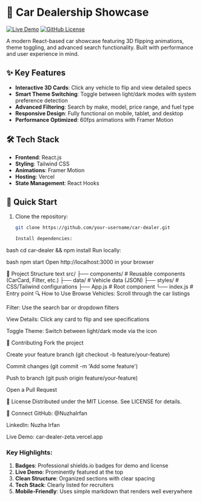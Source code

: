 # 🚗 Car Dealership Showcase 

[![Live Demo](https://img.shields.io/badge/View_Live_Demo-000000?style=for-the-badge&logo=vercel&logoColor=white)](https://car-dealer-zeta.vercel.app/)
[![GitHub License](https://img.shields.io/badge/license-MIT-blue?style=for-the-badge)](LICENSE)

A modern React-based car showcase featuring 3D flipping animations, theme toggling, and advanced search functionality. Built with performance and user experience in mind.

## ✨ Key Features

- **Interactive 3D Cards**: Click any vehicle to flip and view detailed specs
- **Smart Theme Switching**: Toggle between light/dark modes with system preference detection
- **Advanced Filtering**: Search by make, model, price range, and fuel type
- **Responsive Design**: Fully functional on mobile, tablet, and desktop
- **Performance Optimized**: 60fps animations with Framer Motion

## 🛠 Tech Stack

- **Frontend**: React.js
- **Styling**: Tailwind CSS
- **Animations**: Framer Motion
- **Hosting**: Vercel
- **State Management**: React Hooks


## 🚀 Quick Start

1. Clone the repository:
   ```bash
   git clone https://github.com/your-username/car-dealer.git
   
   Install dependencies:

bash
cd car-dealer && npm install
Run locally:

bash
npm start
Open http://localhost:3000 in your browser

📂 Project Structure
text
src/
├── components/           # Reusable components (CarCard, Filter, etc.)
├── data/                 # Vehicle data (JSON)
├── styles/               # CSS/Tailwind configurations
├── App.js                # Root component
└── index.js              # Entry point
🔍 How to Use
Browse Vehicles: Scroll through the car listings

Filter: Use the search bar or dropdown filters

View Details: Click any card to flip and see specifications

Toggle Theme: Switch between light/dark mode via the icon

🤝 Contributing
Fork the project

Create your feature branch (git checkout -b feature/your-feature)

Commit changes (git commit -m 'Add some feature')

Push to branch (git push origin feature/your-feature)

Open a Pull Request

📜 License
Distributed under the MIT License. See LICENSE for details.

📧 Connect
GitHub: @NuzhaIrfan

LinkedIn: Nuzha Irfan

Live Demo: car-dealer-zeta.vercel.app



### Key Highlights:
1. **Badges**: Professional shields.io badges for demo and license
2. **Live Demo**: Prominently featured at the top
3. **Clean Structure**: Organized sections with clear spacing
4. **Tech Stack**: Clearly listed for recruiters
5. **Mobile-Friendly**: Uses simple markdown that renders well everywhere


